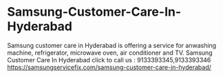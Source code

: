 # Samsung-Customer-Care-In-Hyderabad
Samsung customer care in Hyderabad is offering a service for anwashing machine, refrigerator, microwave oven, air conditioner and TV. Samsung Customer Care In Hyderabad  click to call us : 9133393345,9133393346 https://samsungservicefix.com/samsung-customer-care-in-hyderabad/
